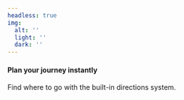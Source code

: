 ```yaml
---
headless: true
img:
  alt: ''
  light: ''
  dark: ''
---
```


#### Plan your journey instantly

Find where to go with the built-in directions system.
